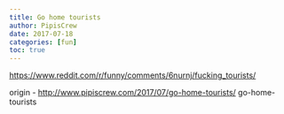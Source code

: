 ```yaml
---
title: Go home tourists
author: PipisCrew
date: 2017-07-18
categories: [fun]
toc: true
---
```


https://www.reddit.com/r/funny/comments/6nurnj/fucking_tourists/

origin - http://www.pipiscrew.com/2017/07/go-home-tourists/ go-home-tourists